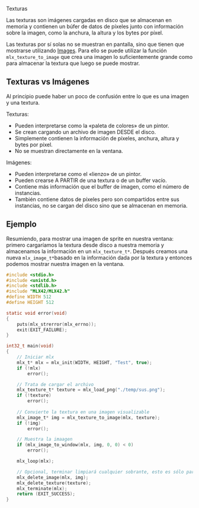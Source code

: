 Texturas

Las texturas son imágenes cargadas en disco que se almacenan en memoria 
y contienen un búfer de datos de píxeles junto con información sobre la imagen, 
como la anchura, la altura y los bytes por píxel.

Las texturas por sí solas no se muestran en pantalla, 
sino que tienen que mostrarse utilizando [Images](./Images.md).
Para ello se puede utilizar la función `mlx_texture_to_image` 
que crea una imagen lo suficientemente grande como para almacenar la 
textura que luego se puede mostrar.

## Texturas vs Imágenes

Al principio puede haber un poco de confusión entre lo que es una imagen y una textura.

Texturas:
* Pueden interpretarse como la «paleta de colores» de un pintor.
* Se crean cargando un archivo de imagen DESDE el disco.
* Simplemente contienen la información de píxeles, anchura, altura y bytes por píxel.
* No se muestran directamente en la ventana.

Imágenes:
* Pueden interpretarse como el «lienzo» de un pintor.
* Pueden crearse A PARTIR de una textura o de un buffer vacío.
* Contiene más información que el buffer de imagen, como el número de instancias.
* También contiene datos de píxeles pero son compartidos entre sus instancias, no se cargan del disco sino que se almacenan en memoria.

## Ejemplo

Resumiendo, para mostrar una imagen de sprite en nuestra ventana: 
primero cargaríamos la textura desde disco a nuestra memoria 
y almacenamos la información en un `mlx_texture_t*`. 
Después creamos una nueva `mlx_image_t*`basado en la información dada por la textura 
y entonces podemos mostrar nuestra imagen en la ventana.

```C
#include <stdio.h>
#include <unistd.h>
#include <stdlib.h>
#include "MLX42/MLX42.h"
#define WIDTH 512
#define HEIGHT 512

static void error(void)
{
	puts(mlx_strerror(mlx_errno));
	exit(EXIT_FAILURE);
}

int32_t	main(void)
{
	// Iniciar mlx
	mlx_t* mlx = mlx_init(WIDTH, HEIGHT, "Test", true);
	if (!mlx)
        error();

	// Trata de cargar el archivo
	mlx_texture_t* texture = mlx_load_png("./temp/sus.png");
	if (!texture)
        error();
	
	// Convierte la textura en una imagen visualizable
	mlx_image_t* img = mlx_texture_to_image(mlx, texture);
	if (!img)
        error();

	// Muestra la imaagen
	if (mlx_image_to_window(mlx, img, 0, 0) < 0)
        error();

	mlx_loop(mlx);

	// Opcional, terminar limpiará cualquier sobrante, esto es sólo para demostrar.
	mlx_delete_image(mlx, img);
	mlx_delete_texture(texture);
	mlx_terminate(mlx);
	return (EXIT_SUCCESS);
}